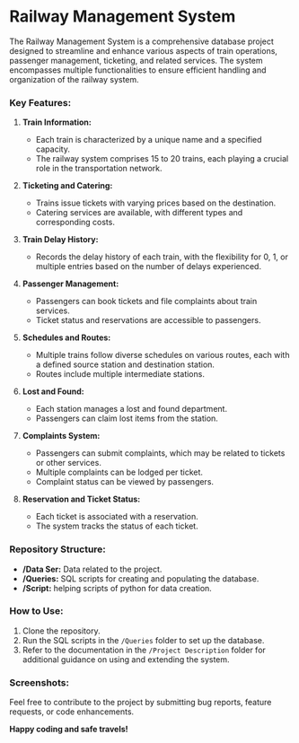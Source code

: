 # Railway Management System

The Railway Management System is a comprehensive database project designed to streamline and enhance various aspects of train operations, passenger management, ticketing, and related services. The system encompasses multiple functionalities to ensure efficient handling and organization of the railway system.

### Key Features:

1. **Train Information:**
   - Each train is characterized by a unique name and a specified capacity.
   - The railway system comprises 15 to 20 trains, each playing a crucial role in the transportation network.

2. **Ticketing and Catering:**
   - Trains issue tickets with varying prices based on the destination.
   - Catering services are available, with different types and corresponding costs.

3. **Train Delay History:**
   - Records the delay history of each train, with the flexibility for 0, 1, or multiple entries based on the number of delays experienced.

4. **Passenger Management:**
   - Passengers can book tickets and file complaints about train services.
   - Ticket status and reservations are accessible to passengers.

5. **Schedules and Routes:**
   - Multiple trains follow diverse schedules on various routes, each with a defined source station and destination station.
   - Routes include multiple intermediate stations.

6. **Lost and Found:**
   - Each station manages a lost and found department.
   - Passengers can claim lost items from the station.

7. **Complaints System:**
   - Passengers can submit complaints, which may be related to tickets or other services.
   - Multiple complaints can be lodged per ticket.
   - Complaint status can be viewed by passengers.

8. **Reservation and Ticket Status:**
   - Each ticket is associated with a reservation.
   - The system tracks the status of each ticket.

### Repository Structure:

- **/Data Ser:**  Data related to the project.
- **/Queries:** SQL scripts for creating and populating the database.
- **/Script:** helping scripts of python for data creation.

### How to Use:

1. Clone the repository.
2. Run the SQL scripts in the `/Queries` folder to set up the database.
3. Refer to the documentation in the `/Project Description` folder for additional guidance on using and extending the system.

### Screenshots:

Feel free to contribute to the project by submitting bug reports, feature requests, or code enhancements.

**Happy coding and safe travels!**
